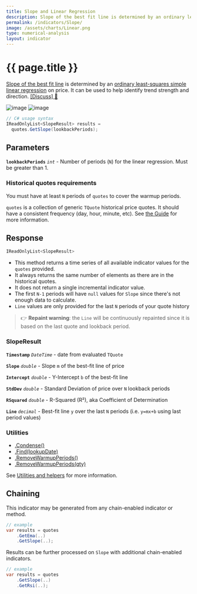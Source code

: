 ```yaml
---
title: Slope and Linear Regression
description: Slope of the best fit line is determined by an ordinary least-squares simple linear regression on price.  It can be used to help identify trend strength and direction.  This indicator can be used to produce both a rolling slope value and a straight line through a specified lookback window.
permalink: /indicators/Slope/
image: /assets/charts/Linear.png
type: numerical-analysis
layout: indicator
---
```


# {{ page.title }}

[Slope of the best fit line](https://school.stockcharts.com/doku.php?id=technical_indicators:slope) is determined by an [ordinary least-squares simple linear regression](https://en.wikipedia.org/wiki/Simple_linear_regression) on price.  It can be used to help identify trend strength and direction.
[[Discuss] &#128172;](https://github.com/DaveSkender/Stock.Indicators/discussions/241 "Community discussion about this indicator")

![image](/assets/charts/Linear.png)
![image](/assets/charts/Slope.png)

```csharp
// C# usage syntax
IReadOnlyList<SlopeResult> results =
  quotes.GetSlope(lookbackPeriods);
```

## Parameters

**`lookbackPeriods`** _`int`_ - Number of periods (`N`) for the linear regression.  Must be greater than 1.

### Historical quotes requirements

You must have at least `N` periods of `quotes` to cover the warmup periods.

`quotes` is a collection of generic `TQuote` historical price quotes.  It should have a consistent frequency (day, hour, minute, etc).  See [the Guide](pages/guide.md#historical-quotes) for more information.

## Response

```csharp
IReadOnlyList<SlopeResult>
```

- This method returns a time series of all available indicator values for the `quotes` provided.
- It always returns the same number of elements as there are in the historical quotes.
- It does not return a single incremental indicator value.
- The first `N-1` periods will have `null` values for `Slope` since there's not enough data to calculate.
- `Line` values are only provided for the last `N` periods of your quote history

> &#128073; **Repaint warning**: the `Line` will be continuously repainted since it is based on the last quote and lookback period.

### SlopeResult

**`Timestamp`** _`DateTime`_ - date from evaluated `TQuote`

**`Slope`** _`double`_ - Slope `m` of the best-fit line of price

**`Intercept`** _`double`_ - Y-Intercept `b` of the best-fit line

**`StdDev`** _`double`_ - Standard Deviation of price over `N` lookback periods

**`RSquared`** _`double`_ - R-Squared (R&sup2;), aka Coefficient of Determination

**`Line`** _`decimal`_ - Best-fit line `y` over the last `N` periods (i.e. `y=mx+b` using last period values)

### Utilities

- [.Condense()](pages/utilities.md#condense)
- [.Find(lookupDate)](pages/utilities.md#find-indicator-result-by-date)
- [.RemoveWarmupPeriods()](pages/utilities.md#remove-warmup-periods)
- [.RemoveWarmupPeriods(qty)](pages/utilities.md#remove-warmup-periods)

See [Utilities and helpers](pages/utilities.md#utilities-for-indicator-results) for more information.

## Chaining

This indicator may be generated from any chain-enabled indicator or method.

```csharp
// example
var results = quotes
    .GetEma(..)
    .GetSlope(..);
```

Results can be further processed on `Slope` with additional chain-enabled indicators.

```csharp
// example
var results = quotes
    .GetSlope(..)
    .GetRsi(..);
```

